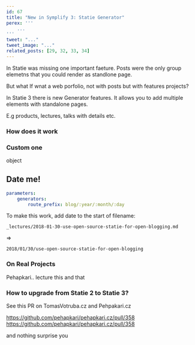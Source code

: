 ```yaml
---
id: 67
title: "New in Symplify 3: Statie Generator"
perex: '''
    ...
'''
tweet: "..."
tweet_image: "..."
related_posts: [29, 32, 33, 34]
---
```


In Statie was missing one important faeture. Posts were the only group elemetns that you could render as standlone page.

But what If wnat a web porfolio, not with posts but with features projects?



In Statie 3 there is new Generator features.
It allows you to add multiple elements with standalone pages.


E.g products, lectures, talks with details etc.





### How does it work


### Custom one


object


##  


## Date me!


```yml
parameters:
    generators:
        route_prefix: blog/:year/:month/:day
```

To make this work, add date to the start of filename:

```
_lectures/2018-01-30-use-open-source-statie-for-open-blogging.md
```
=>

```
2018/01/30/use-open-source-statie-for-open-blogging
```


### On Real Projects


Pehapkari.. lecture this and that




### How to upgrade from Statie 2 to Statie 3?

See this PR on TomasVotruba.cz and Pehpakari.cz

https://github.com/pehapkari/pehapkari.cz/pull/358
https://github.com/pehapkari/pehapkari.cz/pull/358

and nothing surprise you